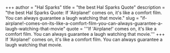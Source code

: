 +++
author = "Hal Sparks"
title = "the best Hal Sparks Quote"
description = "the best Hal Sparks Quote: If 'Airplane!' comes on, it's like a comfort film. You can always guarantee a laugh watching that movie."
slug = "if-airplane!-comes-on-its-like-a-comfort-film-you-can-always-guarantee-a-laugh-watching-that-movie"
quote = '''If 'Airplane!' comes on, it's like a comfort film. You can always guarantee a laugh watching that movie.'''
+++
If 'Airplane!' comes on, it's like a comfort film. You can always guarantee a laugh watching that movie.
